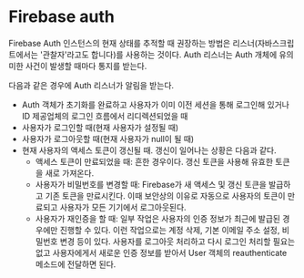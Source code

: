 # Firebase auth

Firebase Auth 인스턴스의 현재 상태를 추적할 때 권장하는 방법은 리스너(자바스크립트에서는 '관찰자'라고도 합니다)를 사용하는 것이다. Auth 리스너는 Auth 개체에 유의미한 사건이 발생할 때마다 통지를 받는다.

다음과 같은 경우에 Auth 리스너가 알림을 받는다.

* Auth 객체가 초기화를 완료하고 사용자가 이미 이전 세션을 통해 로그인해 있거나 ID 제공업체의 로그인 흐름에서 리디렉션되었을 때
* 사용자가 로그인할 때(현재 사용자가 설정될 때)
* 사용자가 로그아웃할 때(현재 사용자가 null이 될 때)
* 현재 사용자의 액세스 토큰이 갱신될 때. 갱신이 일어나는 상황은 다음과 같다.
  * 액세스 토큰이 만료되었을 때: 흔한 경우이다. 갱신 토큰을 사용해 유효한 토큰을 새로 가져온다.
  * 사용자가 비밀번호를 변경할 때: Firebase가 새 액세스 및 갱신 토큰을 발급하고 기존 토큰을 만료시킨다. 이때 보안상의 이유로 자동으로 사용자의 토큰이 만료되고 사용자가 모든 기기에서 로그아웃된다.
  * 사용자가 재인증을 할 때: 일부 작업은 사용자의 인증 정보가 최근에 발급된 경우에만 진행할 수 있다. 이런 작업으로는 계정 삭제, 기본 이메일 주소 설정, 비밀번호 변경 등이 있다. 사용자를 로그아웃 처리하고 다시 로그인 처리할 필요는 없고 사용자에게서 새로운 인증 정보를 받아서 User 객체의 reauthenticate 메소드에 전달하면 된다.
